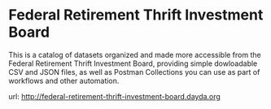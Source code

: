 # Federal Retirement Thrift Investment Board

This is a catalog of datasets organized and made more accessible from the Federal Retirement Thrift Investment Board, providing simple dowloadable CSV and JSON files, as well as Postman Collections you can use as part of workflows and other automation.

url: http://federal-retirement-thrift-investment-board.dayda.org

